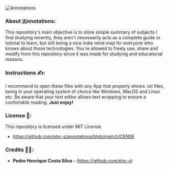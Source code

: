 ![Annotations](https://github.com/phc-s/annotations/assets/143753887/8470a470-88ac-4ce1-b853-0ab54be9ee89)
### About 🇦nnotations:
This repository's main objective is to store simple summary of subjects I find studying recently, they aren't necessarily acts as a complete guide or tutorial to learn, but still being a nice indie mind map for everyone who knows about those technologies. You`re allowed to freely use, share and modify from this repository since it was made for studying and educational reasons.
### Instructions ✍️:
I recommend to open these files with any App that properly shows .txt files, being in your operating system of choice like Windows, MacOS and Linux etc. Be aware that your text editor allows text wrapping to ensure a confortable reading. **Just enjoy!**
### License 📕:
This repository is licensed under MIT License.
+ https://github.com/phc-s/annotations/blob/main/LICENSE
### Credits 👨‍💻:
- **Pedro Henrique Costa Silva -** (https://github.com/phc-s) 
